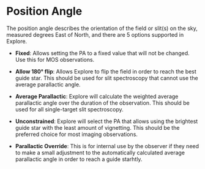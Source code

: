 # Position Angle

The position angle describes the orientation of the field or slit(s) on the sky, measured degrees East of North, and there are 5 options supported in Explore.

* __Fixed__:
Allows setting the PA to a fixed value that will not be changed.  Use this for MOS observations.

* __Allow 180° flip__:
Allows Explore to flip the field in order to reach the best guide star. This should be used for slit spectroscopy that cannot use the average parallactic angle.

* __Average Parallactic__:
Explore will calculate the weighted average parallactic angle over the duration of the observation. This should be used for all single-target slit spectroscopy.

* __Unconstrained__:
Explore will select the PA that allows using the brightest guide star with the least amount of vignetting. This should be the preferred choice for most imaging observations.

* __Parallactic Override__:
This is for internal use by the observer if they need to make a small adjustment to the automatically calculated average parallactic angle in order to reach a guide starhtly.
